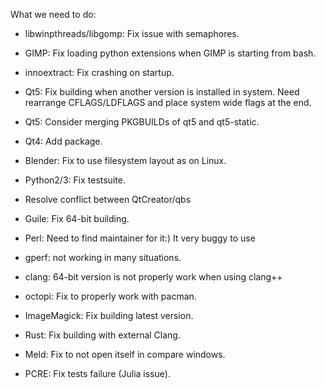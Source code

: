 What we need to do:

* libwinpthreads/libgomp: Fix issue with semaphores.

* GIMP: Fix loading python extensions when GIMP is starting from bash.

* innoextract: Fix crashing on startup.

* Qt5: Fix building when another version is installed in system. Need rearrange 
  CFLAGS/LDFLAGS and place system wide flags at the end.

* Qt5: Consider merging PKGBUILDs of qt5 and qt5-static.

* Qt4: Add package.

* Blender: Fix to use filesystem layout as on Linux.

* Python2/3: Fix testsuite.

* Resolve conflict between QtCreator/qbs

* Guile: Fix 64-bit building.

* Perl: Need to find maintainer for it:) It very buggy to use

* gperf: not working in many situations.

* clang: 64-bit version is not properly work when using clang++

* octopi: Fix to properly work with pacman.

* ImageMagick: Fix building latest version.

* Rust: Fix building with external Clang.

* Meld: Fix to not open itself in compare windows.

* PCRE: Fix tests failure (Julia issue).

